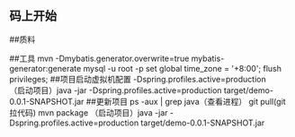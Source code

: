 ## 码上开始

##质料

##工具
mvn -Dmybatis.generator.overwrite=true mybatis-generator:generate
mysql -u root -p
set global time_zone = '+8:00';
flush privileges;
##项目启动虚拟机配置
-Dspring.profiles.active=production          
（启动项目）java -jar -Dspring.profiles.active=production target/demo-0.0.1-SNAPSHOT.jar
##更新项目
ps -aux | grep java（查看进程）
git pull(git拉代码)
mvn package
（启动项目）java -jar -Dspring.profiles.active=production target/demo-0.0.1-SNAPSHOT.jar
